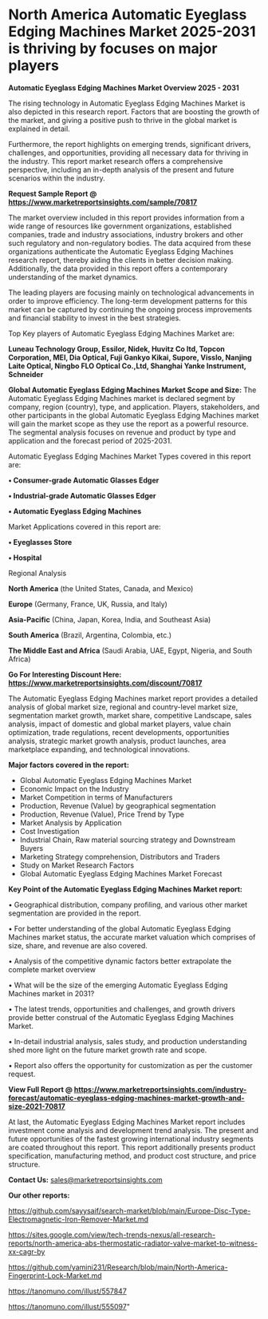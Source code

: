 # North America Automatic Eyeglass Edging Machines Market 2025-2031 is thriving by focuses on major players

<Strong> Automatic Eyeglass Edging Machines Market Overview 2025 - 2031</strong>

The rising technology in Automatic Eyeglass Edging Machines Market is also depicted in this research report. Factors that are boosting the growth of the market, and giving a positive push to thrive in the global market is explained in detail.

Furthermore, the report highlights on emerging trends, significant drivers, challenges, and opportunities, providing all necessary data for thriving in the industry. This report market research offers a comprehensive perspective, including an in-depth analysis of the present and future scenarios within the industry.

<strong>Request Sample Report @ <a href=https://www.marketreportsinsights.com/sample/70817>https://www.marketreportsinsights.com/sample/70817</a></strong>

The market overview included in this report provides information from a wide range of resources like government organizations, established companies, trade and industry associations, industry brokers and other such regulatory and non-regulatory bodies. The data acquired from these organizations authenticate the Automatic Eyeglass Edging Machines research report, thereby aiding the clients in better decision making. Additionally, the data provided in this report offers a contemporary understanding of the market dynamics.

The leading players are focusing mainly on technological advancements in order to improve efficiency. The long-term development patterns for this market can be captured by continuing the ongoing process improvements and financial stability to invest in the best strategies.

Top Key players of Automatic Eyeglass Edging Machines Market are:

<strong>Luneau Technology Group, Essilor, Nidek, Huvitz Co ltd, Topcon Corporation, MEI, Dia Optical, Fuji Gankyo Kikai, Supore, Visslo, Nanjing Laite Optical, Ningbo FLO Optical Co.,Ltd, Shanghai Yanke Instrument, Schneider</strong>

<strong><b>Global Automatic Eyeglass Edging Machines Market Scope and Size:</b></strong>
The Automatic Eyeglass Edging Machines market is declared segment by company, region (country), type, and application. Players, stakeholders, and other participants in the global Automatic Eyeglass Edging Machines market will gain the market scope as they use the report as a powerful resource. The segmental analysis focuses on revenue and product by type and application and the forecast period of 2025-2031.

Automatic Eyeglass Edging Machines Market Types covered in this report are:

<strong>• Consumer-grade Automatic Glasses Edger

• Industrial-grade Automatic Glasses Edger

• Automatic Eyeglass Edging Machines</strong>

Market Applications covered in this report are:

<strong>• Eyeglasses Store

• Hospital</strong> 

Regional Analysis

<strong>North America</strong> (the United States, Canada, and Mexico)

<strong>Europe</strong> (Germany, France, UK, Russia, and Italy)

<strong>Asia-Pacific</strong> (China, Japan, Korea, India, and Southeast Asia)

<strong>South America</strong> (Brazil, Argentina, Colombia, etc.)

<strong>The Middle East and Africa</strong> (Saudi Arabia, UAE, Egypt, Nigeria, and South Africa)

<strong>Go For Interesting Discount Here: <a href=https://www.marketreportsinsights.com/discount/70817>https://www.marketreportsinsights.com/discount/70817</a></strong>

The Automatic Eyeglass Edging Machines market report provides a detailed analysis of global market size, regional and country-level market size, segmentation market growth, market share, competitive Landscape, sales analysis, impact of domestic and global market players, value chain optimization, trade regulations, recent developments, opportunities analysis, strategic market growth analysis, product launches, area marketplace expanding, and technological innovations.

<strong><b>Major factors covered in the report:</b></strong>
<ul>
  <li>Global Automatic Eyeglass Edging Machines Market </li>
  <li>Economic Impact on the Industry</li>
  <li>Market Competition in terms of Manufacturers</li>
  <li>Production, Revenue (Value) by geographical segmentation</li>
  <li>Production, Revenue (Value), Price Trend by Type</li>
  <li>Market Analysis by Application</li>
  <li>Cost Investigation</li>
  <li>Industrial Chain, Raw material sourcing strategy and Downstream Buyers</li>
  <li>Marketing Strategy comprehension, Distributors and Traders</li>
  <li>Study on Market Research Factors</li>
  <li>Global Automatic Eyeglass Edging Machines Market Forecast</li>
</ul>

<strong><b>Key Point of the Automatic Eyeglass Edging Machines Market report:</b></strong>

• Geographical distribution, company profiling, and various other market segmentation are provided in the report.

• For better understanding of the global Automatic Eyeglass Edging Machines market status, the accurate market valuation which comprises of size, share, and revenue are also covered.

• Analysis of the competitive dynamic factors better extrapolate the complete market overview

• What will be the size of the emerging Automatic Eyeglass Edging Machines market in 2031?

• The latest trends, opportunities and challenges, and growth drivers provide better construal of the Automatic Eyeglass Edging Machines Market.

• In-detail industrial analysis, sales study, and production understanding shed more light on the future market growth rate and scope.

• Report also offers the opportunity for customization as per the customer request.

<strong><b>View Full Report @ <a href=https://www.marketreportsinsights.com/industry-forecast/automatic-eyeglass-edging-machines-market-growth-and-size-2021-70817>https://www.marketreportsinsights.com/industry-forecast/automatic-eyeglass-edging-machines-market-growth-and-size-2021-70817</a></b></strong>


At last, the Automatic Eyeglass Edging Machines Market report includes investment come analysis and development trend analysis. The present and future opportunities of the fastest growing international industry segments are coated throughout this report. This report additionally presents product specification, manufacturing method, and product cost structure, and price structure.

<strong>Contact Us:</strong>
sales@marketreportsinsights.com

<strong>Our other reports:</strong>

<a href=https://github.com/sayysaif/search-market/blob/main/Europe-Disc-Type-Electromagnetic-Iron-Remover-Market.md>https://github.com/sayysaif/search-market/blob/main/Europe-Disc-Type-Electromagnetic-Iron-Remover-Market.md</a>

<a href=https://sites.google.com/view/tech-trends-nexus/all-research-reports/north-america-abs-thermostatic-radiator-valve-market-to-witness-xx-cagr-by>https://sites.google.com/view/tech-trends-nexus/all-research-reports/north-america-abs-thermostatic-radiator-valve-market-to-witness-xx-cagr-by</a>

<a href=https://github.com/yamini231/Research/blob/main/North-America-Fingerprint-Lock-Market.md>https://github.com/yamini231/Research/blob/main/North-America-Fingerprint-Lock-Market.md</a>

<a href=https://tanomuno.com/illust/557847>https://tanomuno.com/illust/557847</a>

<a href=https://tanomuno.com/illust/555097>https://tanomuno.com/illust/555097</a>"
